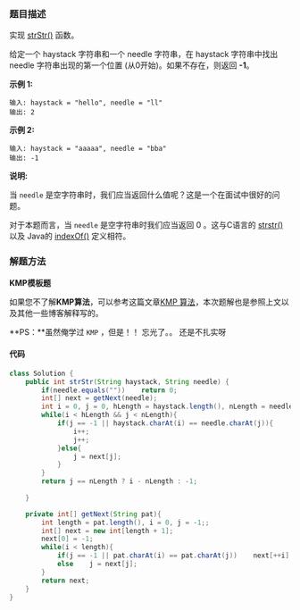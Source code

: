 ### 题目描述

实现 [strStr()](https://baike.baidu.com/item/strstr/811469) 函数。

给定一个 haystack 字符串和一个 needle 字符串，在 haystack 字符串中找出 needle 字符串出现的第一个位置 (从0开始)。如果不存在，则返回  **-1**。

**示例 1:**

```
输入: haystack = "hello", needle = "ll"
输出: 2
```

**示例 2:**

```
输入: haystack = "aaaaa", needle = "bba"
输出: -1
```

**说明:**

当 `needle` 是空字符串时，我们应当返回什么值呢？这是一个在面试中很好的问题。

对于本题而言，当 `needle` 是空字符串时我们应当返回 0 。这与C语言的 [strstr()](https://baike.baidu.com/item/strstr/811469) 以及 Java的 [indexOf()](https://docs.oracle.com/javase/7/docs/api/java/lang/String.html#indexOf(java.lang.String)) 定义相符。



### 解题方法

**KMP模板题**

如果您不了解**KMP算法**，可以参考这篇文章[KMP 算法](https://segmentfault.com/a/1190000008575379)，本次题解也是参照上文以及其他一些博客解释写的。

**PS：**虽然俺学过 `KMP` ，但是！！  忘光了。。  还是不扎实呀

#### 代码

```java
class Solution {
    public int strStr(String haystack, String needle) {
        if(needle.equals(""))    return 0;
        int[] next = getNext(needle);
        int i = 0, j = 0, hLength = haystack.length(), nLength = needle.length();
        while(i < hLength && j < nLength){
            if(j == -1 || haystack.charAt(i) == needle.charAt(j)){
                i++;
                j++;
            }else{
                j = next[j];
            }
        }
        return j == nLength ? i - nLength : -1;
    
    }

    private int[] getNext(String pat){
        int length = pat.length(), i = 0, j = -1;;
        int[] next = new int[length + 1];
        next[0] = -1;
        while(i < length){
            if(j == -1 || pat.charAt(i) == pat.charAt(j))    next[++i] = ++j;
            else    j = next[j];
        }
        return next;
    }
}
```

